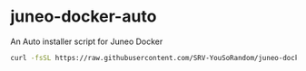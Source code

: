# juneo-docker-auto
An Auto installer script for Juneo Docker


```bash
curl -fsSL https://raw.githubusercontent.com/SRV-YouSoRandom/juneo-docker-auto/main/mainnet.sh | bash
```
